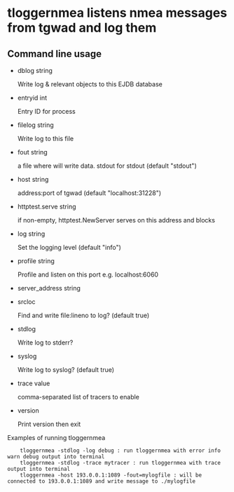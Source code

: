 # tloggernmea listens nmea messages from tgwad and log them

## Command line usage
- dblog string

    Write log & relevant objects to this EJDB database
- entryid int

    Entry ID for process
- filelog string

    Write log to this file
- fout string

    a file where will write data. stdout for stdout (default "stdout")
- host string

    address:port of tgwad (default "localhost:31228")
- httptest.serve string

    if non-empty, httptest.NewServer serves on this address and blocks
- log string

    Set the logging level (default "info")
- profile string

    Profile and listen on this port e.g. localhost:6060
- server_address string

- srcloc

    Find and write file:lineno to log? (default true)
- stdlog

    Write log to stderr?
- syslog

    Write log to syslog? (default true)
- trace value

    comma-separated list of tracers to enable
- version

    Print version then exit

Examples of running tloggernmea
```
    tloggernmea -stdlog -log debug : run tloggernmea with error info warn debug output into terminal
    tloggernmea -stdlog -trace mytracer : run tloggernmea with trace output into terminal
    tloggernmea -host 193.0.0.1:1089 -fout=mylogfile : will be connected to 193.0.0.1:1089 and write message to ./mylogfile
```
